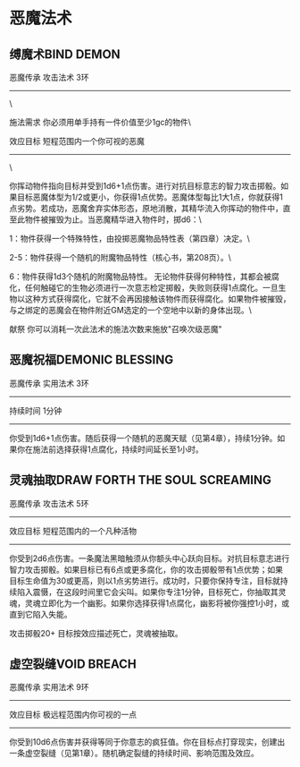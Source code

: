 # 恶魔法术 

## 缚魔术BIND DEMON 

恶魔传承 攻击法术 3环

------------------------------------------------------------------------

\

施法需求 你必须用单手持有一件价值至少1gc的物件\

效应目标 短程范围内一个你可视的恶魔

------------------------------------------------------------------------

\

你挥动物件指向目标并受到1d6+1点伤害。进行对抗目标意志的智力攻击掷骰。如果目标恶魔体型为1/2或更小，你获得1点优势。恶魔体型每比1大1点，你就获得1点劣势。若成功，恶魔舍弃实体形态，原地消散，其精华流入你挥动的物件中，直至此物件被摧毁为止。当恶魔精华进入物件时，掷d6：\

1：物件获得一个特殊特性，由投掷恶魔物品特性表（第四章）决定。\

2-5：物件获得一个随机的附魔物品特性（核心书，第208页）。\

6：物件获得1d3个随机的附魔物品特性。
无论物件获得何种特性，其都会被腐化，任何触碰它的生物必须进行一次意志检定掷骰，失败则获得1点腐化。一旦生物以这种方式获得腐化，它就不会再因接触该物件而获得腐化。如果物件被摧毁，与之绑定的恶魔会在物件附近GM选定的一个空地中以新的身体出现。\

献祭 你可以消耗一次此法术的施法次数来施放"召唤次级恶魔"

## 恶魔祝福DEMONIC BLESSING

恶魔传承 实用法术 3环

------------------------------------------------------------------------

持续时间 1分钟

------------------------------------------------------------------------

你受到1d6+1点伤害。随后获得一个随机的恶魔天赋（见第4章），持续1分钟。如果你在施法前选择获得1点腐化，持续时间延长至1小时。

## 灵魂抽取DRAW FORTH THE SOUL SCREAMING

恶魔传承 攻击法术 5环

------------------------------------------------------------------------

效应目标 短程范围内的一个凡种活物

------------------------------------------------------------------------

你受到2d6点伤害。一条魔法黑暗触须从你额头中心跃向目标。对抗目标意志进行智力攻击掷骰。如果目标已有6点或更多腐化，你的攻击掷骰带有1点优势；如果目标生命值为30或更高，则以1点劣势进行。成功时，只要你保持专注，目标就持续陷入震慑，在这段时间里它会尖叫。如果你专注1分钟，目标死亡，你抽取其灵魂，灵魂立即化为一个幽影。如果你选择获得1点腐化，幽影将被你强控1小时，或直到它陷入失能。

攻击掷骰20+ 目标按效应描述死亡，灵魂被抽取。

## 虚空裂缝VOID BREACH

恶魔传承 实用法术 9环

------------------------------------------------------------------------

效应目标 极远程范围内你可视的一点

------------------------------------------------------------------------

你受到10d6点伤害并获得等同于你意志的疯狂值。你在目标点打穿现实，创建出一条虚空裂缝（见第1章）。随机确定裂缝的持续时间、影响范围及效应。
